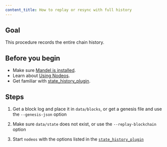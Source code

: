 ```yaml
---
content_title: How to replay or resync with full history
---
```


## Goal

This procedure records the entire chain history.

## Before you begin

* Make sure [Mandel is installed](../../../00_install/index.md).
* Learn about [Using Nodeos](../../02_usage/index.md).
* Get familiar with [state_history_plugin](../../03_plugins/state_history_plugin/index.md).

## Steps

1. Get a block log and place it in `data/blocks`, or get a genesis file and use the `--genesis-json` option

2. Make sure `data/state` does not exist, or use the `--replay-blockchain` option

3. Start `nodeos` with the options listed in the [`state_history_plugin`](index.md)

